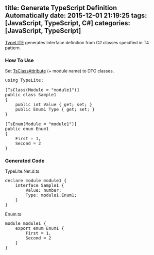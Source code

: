 title: Generate TypeScript Definition Automatically
date: 2015-12-01 21:19:25
tags: [JavaScript, TypeScript, C#]
categories: [JavaScript, TypeScript]
---
<a href="http://type.litesolutions.net/">TypeLITE</a> generates Interface definition from C# classes specified in T4 pattern.

### How To Use
Set <a href="http://type.litesolutions.net/doc/TypeLite/TsClassAttribute">TsClassAttribute</a> (+ module name) to DTO classes.

<pre class="brush: c-sharp;">
using TypeLite;

[TsClass(Module = "module1")]
public class Sample1
{
	public int Value { get; set; }
	public Enum1 Type { get; set; }
}

[TsEnum(Module = "module1")]
public enum Enum1
{
	First = 1,
	Second = 2
}
</pre>
	
### Generated Code

TypeLite.Net.d.ts
<pre class="brush: js;">
declare module module1 {
	interface Sample1 {
		Value: number;
		Type: module1.Enum1;
	}
}
</pre>

Enum.ts
<pre class="brush: js;">
module module1 {
	export enum Enum1 {
		First = 1,
		Second = 2
	}
}
</pre>